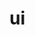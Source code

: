 <!-- generated by markdown-notes-tree -->

# ui

<!-- optional markdown-notes-tree directory description starts here -->

<!-- optional markdown-notes-tree directory description ends here -->


